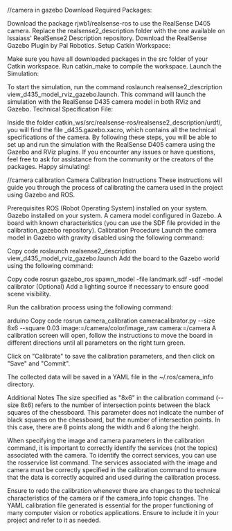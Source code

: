 //camera in gazebo
Download Required Packages:

Download the package rjwb1/realsense-ros to use the RealSense D405 camera.
Replace the realsense2_description folder with the one available on Issaiass' RealSense2 Description repository.
Download the RealSense Gazebo Plugin by Pal Robotics.
Setup Catkin Workspace:

Make sure you have all downloaded packages in the src folder of your Catkin workspace.
Run catkin_make to compile the workspace.
Launch the Simulation:

To start the simulation, run the command roslaunch realsense2_description view_d435_model_rviz_gazebo.launch.
This command will launch the simulation with the RealSense D435 camera model in both RViz and Gazebo.
Technical Specification File:

Inside the folder catkin_ws/src/realsense-ros/realsense2_description/urdf/, you will find the file _d435.gazebo.xacro, which contains all the technical specifications of the camera.
By following these steps, you will be able to set up and run the simulation with the RealSense D405 camera using the Gazebo and RViz plugins. If you encounter any issues or have questions, feel free to ask for assistance from the community or the creators of the packages. Happy simulating!

//camera calibration
Camera Calibration Instructions
These instructions will guide you through the process of calibrating the camera used in the project using Gazebo and ROS.

Prerequisites
ROS (Robot Operating System) installed on your system.
Gazebo installed on your system.
A camera model configured in Gazebo.
A board with known characteristics (you can use the SDF file provided in the calibration_gazebo repository).
Calibration Procedure
Launch the camera model in Gazebo with gravity disabled using the following command:

Copy code
roslaunch realsense2_description view_d435_model_rviz_gazebo.launch
Add the board to the Gazebo world using the following command:

Copy code
rosrun gazebo_ros spawn_model -file landmark.sdf -sdf -model calibrator
(Optional) Add a lighting source if necessary to ensure good scene visibility.

Run the calibration process using the following command:

arduino
Copy code
rosrun camera_calibration cameracalibrator.py --size 8x6 --square 0.03 image:=/camera/color/image_raw camera:=/camera
A calibration screen will open, follow the instructions to move the board in different directions until all parameters on the right turn green.

Click on "Calibrate" to save the calibration parameters, and then click on "Save" and "Commit".

The collected data will be saved in a YAML file in the ~/.ros/camera_info directory.

Additional Notes
The size specified as "8x6" in the calibration command (--size 8x6) refers to the number of intersection points between the black squares of the chessboard. This parameter does not indicate the number of black squares on the chessboard, but the number of intersection points. In this case, there are 8 points along the width and 6 along the height.

When specifying the image and camera parameters in the calibration command, it is important to correctly identify the services (not the topics) associated with the camera. To identify the correct services, you can use the rosservice list command. The services associated with the image and camera must be correctly specified in the calibration command to ensure that the data is correctly acquired and used during the calibration process.

Ensure to redo the calibration whenever there are changes to the technical characteristics of the camera or if the camera_info topic changes. The YAML calibration file generated is essential for the proper functioning of many computer vision or robotics applications. Ensure to include it in your project and refer to it as needed.
